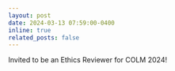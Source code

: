 ```yaml
---
layout: post
date: 2024-03-13 07:59:00-0400
inline: true
related_posts: false
---
```


Invited to be an Ethics Reviewer for COLM 2024!
